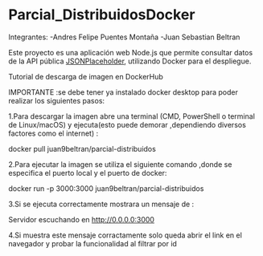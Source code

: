 # Parcial_DistribuidosDocker

Integrantes:
-Andres Felipe Puentes Montaña
-Juan Sebastian Beltran 

Este proyecto es una aplicación web Node.js que permite consultar datos de la API pública [JSONPlaceholder](https://jsonplaceholder.typicode.com/), utilizando Docker para el despliegue.

Tutorial de descarga de imagen en DockerHub

IMPORTANTE :se debe tener ya instalado docker desktop para poder realizar los siguientes pasos:


1.Para descargar la imagen abre una terminal (CMD, PowerShell o terminal de Linux/macOS) y ejecuta(esto puede demorar ,dependiendo diversos factores como el internet) :

 docker pull juan9beltran/parcial-distribuidos

2.Para ejecutar la imagen se utiliza el siguiente comando ,donde se especifica el puerto local y el puerto de docker:

 docker run -p 3000:3000  juan9beltran/parcial-distribuidos

3.Si se ejecuta correctamente mostrara un mensaje de :

Servidor escuchando en http://0.0.0.0:3000

4.Si muestra este mensaje corractamente solo queda abrir el link en el navegador y probar la funcionalidad al filtrar por id 
